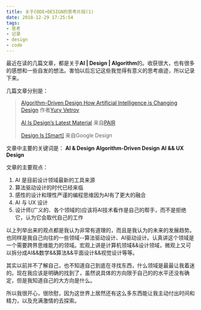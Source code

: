 ```yaml
---
title: 关于CODE+DESIGN的思考片段(1)
date: 2018-12-29 17:25:54
tags:
- 思考
- 记录
- design
- code
---
```


最近在读的几篇文章，都是关于**AI | Design | Algorithm**的。收获很大，也有很多的感想和一些自发的想法。害怕以后忘记这些我觉得有意义的思考痕迹，所以记录下来。

几篇文章分别是：
> [Algorithm-Driven Design How Artificial Intelligence is Changing Design](https://algorithms.design)
作者[Yury Vetrov](https://algorithms.design)
>
> [AI Is Design’s Latest Material](https://design.google/library/ai-designs-latest-material/)
来自[PAIR]()
>
> [Design Is [Smart]](https://design.google/library/design-is-smart/)
来自Google Design

文章中主要的关键词是：
**AI & Design**
**Algorithm-Driven Design**
**AI && UX Design**

文章的主要观点：
1. AI 是目前设计领域最新的工具来源
2. 算法驱动设计的时代已经来临
3. 感性的设计和理性严谨的编程思维因为AI有了更大的融合
4. AI 与 UX 设计
5. 设计师(广义的、各个领域的)应该将AI技术看作是自己的帮手，而不是拒绝它，认为它会取代自己的工作

以上列举出来的观点都是我认为非常有道理的，而且是我认为的未来的发展趋势。也同样是我自己向往的一些领域--算法驱动设计、AI驱动设计。认真讲这个领域是一个需要跨界思维能力的领域。宏观上讲是计算机领域&&设计领域，微观上又可以拆分成AI&&数学&&算法&&平面设计&&视觉设计等等。

其实以前并不了解自己，也不知道自己到底在寻找东西，什么领域是最最让我着迷的。现在我应该是明确的找到了，虽然说具体的方向限于自己的的水平还没有确定，但是我知道自己的大方向是什么。

所以我很开心，很欣慰，因为这世界上居然还有这么多东西能让我主动付出时间和精力，以及充满激情的去探索。